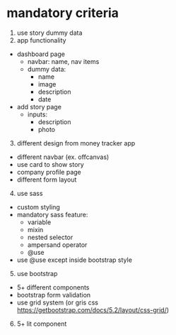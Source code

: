 # mandatory criteria

1. use story dummy data
2. app functionality

- dashboard page
  - navbar: name, nav items
  - dummy data:
    - name
    - image
    - description
    - date
- add story page
  - inputs:
    - description
    - photo

3. different design from money tracker app

- different navbar (ex. offcanvas)
- use card to show story
- company profile page
- different form layout

4. use sass

- custom styling
- mandatory sass feature:
  - variable
  - mixin
  - nested selector
  - ampersand operator
  - @use
- use @use except inside bootstrap style

5. use bootstrap

- 5+ different components
- bootstrap form validation
- use grid system (or gris css https://getbootstrap.com/docs/5.2/layout/css-grid/)

6. 5+ lit component